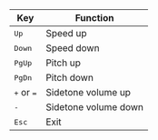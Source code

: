 Key | Function
--- | --------
<kbd>Up</kbd> | Speed up
<kbd>Down</kbd> | Speed down
<kbd>PgUp</kbd> | Pitch up
<kbd>PgDn</kbd> | Pitch down
<kbd>+</kbd> or <kbd>=</kbd> | Sidetone volume up
<kbd>-</kbd> | Sidetone volume down
<kbd>Esc</kbd> | Exit
